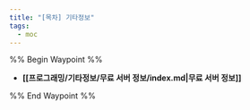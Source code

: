 ```yaml
---
title: "[목차] 기타정보"
tags:
  - moc
---
```

%% Begin Waypoint %%
- **[[프로그래밍/기타정보/무료 서버 정보/index.md|무료 서버 정보]]**

%% End Waypoint %%